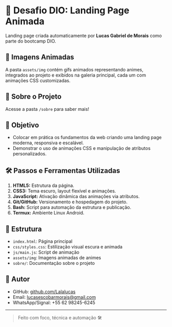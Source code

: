 # 🚀 Desafio DIO: Landing Page Animada

Landing page criada automaticamente por **Lucas Gabriel de Morais** como parte do bootcamp DIO.

## 📸 Imagens Animadas
A pasta `assets/img` contém gifs animados representando animes, integrados ao projeto e exibidos na galeria principal, cada um com animações CSS customizadas.

## 📂 Sobre o Projeto

Acesse a pasta `/sobre` para saber mais!

## 🎯 Objetivo
- Colocar em prática os fundamentos da web criando uma landing page moderna, responsiva e escalável.
- Demonstrar o uso de animações CSS e manipulação de atributos personalizados.

## 🛠️ Passos e Ferramentas Utilizadas
1. **HTML5:** Estrutura da página.
2. **CSS3:** Tema escuro, layout flexível e animações.
3. **JavaScript:** Ativação dinâmica das animações via atributos.
4. **Git/GitHub:** Versionamento e hospedagem do projeto.
5. **Bash:** Script para automação da estrutura e publicação.
6. **Termux:** Ambiente Linux Android.

## 📁 Estrutura
- `index.html`: Página principal
- `css/styles.css`: Estilização visual escura e animada
- `js/main.js`: Script de animação
- `assets/img`: Imagens animadas de animes
- `sobre/`: Documentação sobre o projeto

## 🔗 Autor
- GitHub: [github.com/Lalalucas](https://github.com/Lalalucas)
- Email: lucasescobarmorais@gmail.com
- WhatsApp/Signal: +55 62 98245-6245

---
> Feito com foco, técnica e automação 🛠️
